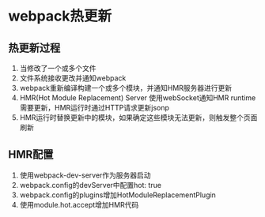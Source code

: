 # webpack热更新

## 热更新过程

1. 当修改了一个或多个文件
2. 文件系统接收更改并通知webpack
3. webpack重新编译构建一个或多个模块，并通知HMR服务器进行更新
4. HMR(Hot Module Replacement) Server 使用webSocket通知HMR runtime 需要更新，HMR运行时通过HTTP请求更新jsonp
5. HMR运行时替换更新中的模块，如果确定这些模块无法更新，则触发整个页面刷新

## HMR配置

1. 使用webpack-dev-server作为服务器启动
2. webpack.config的devServer中配置hot: true
3. webpack.config的plugins增加HotModuleReplacementPlugin
4. 使用module.hot.accept增加HMR代码
